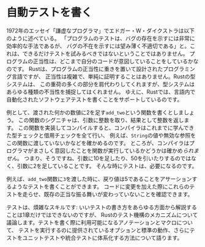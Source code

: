 <!-- # Writing Automated Tests -->

# 自動テストを書く

<!-- In his 1972 essay “The Humble Programmer,” Edsger W. Dijkstra said that -->
<!-- “Program testing can be a very effective way to show the presence of bugs, but -->
<!-- it is hopelessly inadequate for showing their absence.” That doesn’t mean we -->
<!-- shouldn’t try to test as much as we can! Correctness in our programs is the -->
<!-- extent to which our code does what we intend it to do. Rust is a programming -->
<!-- language designed with a high degree of concern about the correctness of -->
<!-- programs, but correctness is complex and not easy to prove. Rust’s type system -->
<!-- shoulders a huge part of this burden, but the type system cannot catch every -->
<!-- kind of incorrectness. As such, Rust includes support for writing automated -->
<!-- software tests within the language. -->

1972年のエッセイ「謙虚なプログラマ」でエドガー・W・ダイクストラは以下のように述べている。
「プログラムのテストは、バグの存在を示すには非常に効率的な手法であるが、
バグの不在を示すには望み薄く不適切である」と。これは、できるだけテストを試みるべきではないということではありません。
プログラムの正当性は、どこまで自分のコードが意図していることをしているかなのです。
Rustは、プログラムの正当性に重きを置いて設計されたプログラミング言語ですが、
正当性は複雑で、単純に証明することはありません。Rustの型システムは、
この重荷の多くの部分を肩代わりしてくれますが、型システムはあらゆる種類の不当性を捕捉してはくれません。
ゆえに、Rustでは、言語内で自動化されたソフトウェアテストを書くことをサポートしているのです。

<!-- As an example, say we write a function called `add_two` that adds two to -->
<!-- whatever number is passed to it. This function’s signature accepts an integer -->
<!-- as a parameter and returns an integer as a result. When we implement and -->
<!-- compile that function, Rust does all the type checking and borrow checking that -->
<!-- you’ve learned so far to ensure that, for instance, we aren’t passing a -->
<!-- `String` value or an invalid reference to this function. But Rust *can’t* check -->
<!-- that this function will do precisely what we intend, which is return the -->
<!-- parameter plus two rather than, say, the parameter plus 10 or the parameter -->
<!-- minus 50! That’s where tests come in. -->

例として、渡された何かの数値に2を足す`add_two`という関数を書くとしましょう。
この関数のシグニチャは、引数に整数を取り、結果として整数を返します。
この関数を実装してコンパイルすると、コンパイラはこれまでに学んできた型チェックと借用チェックを全て行い、
例えば、`String`の値や無効な参照をこの関数に渡していないかなどを確かめるのです。
ところが、コンパイラはプログラマがまさしく意図したことを関数が実行しているかどうかは確かめ*られません*。
つまり、そうですね、引数に10を足したり、50を引いたりするのではなく、引数に2を足していることです。
そんな時にテストは、必要になるのです。

<!-- We can write tests that assert, for example, that when we pass `3` to the -->
<!-- `add_two` function, the returned value is `5`. We can run these tests whenever -->
<!-- we make changes to our code to make sure any existing correct behavior has not -->
<!-- changed. -->

例えば、`add_two`関数に`3`を渡した時に、戻り値は5であることをアサーションするようなテストを書くことができます。
コードに変更を加えた際にこれらのテストを走らせ、既存の正当な振る舞いが変わっていないことを確認できます。

<!-- Testing is a complex skill: although we can’t cover every detail about how to -->
<!-- write good tests in one chapter, we’ll discuss the mechanics of Rust’s testing -->
<!-- facilities. We’ll talk about the annotations and macros available to you when -->
<!-- writing your tests, the default behavior and options provided for running your -->
<!-- tests, and how to organize tests into unit tests and integration tests. -->

テストは、煩雑なスキルです: いいテストの書き方をあらゆる方面から解説することは1章だけではできないのですが、
Rustのテスト機構のメカニズムについて議論します。テストを書く際に利用可能になるアノテーションとマクロについて、
テストを実行するのに提供されているオプションと標準の動作、さらにテストをユニットテストや統合テストに体系化する方法について語ります。
